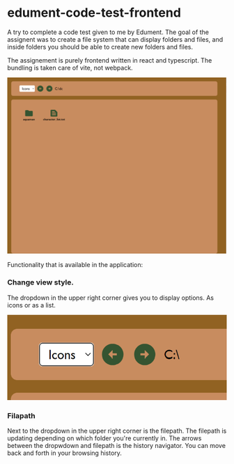 # edument-code-test-frontend

A try to complete a code test given to me by Edument. The goal of the assignent was to create a file system that can display folders and files, and inside folders you should be able to create new folders and files.

The assignement is purely frontend written in react and typescript. The bundling is taken care of vite, not webpack.

![Screenshot](screenshot.png)

Functionality that is available in the application:

### Change view style.
The dropdown in the upper right corner gives you to display options. As icons or as a list.

![Screenshot](screenshot-navigator.png)

### Filapath
Next to the dropdown in the upper right corner is the filepath. The filepath is updating depending on which folder you're currently in. The arrows between the dropwdown and filepath is the history navigator. You can move back and forth in your browsing history.

